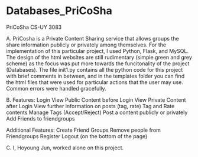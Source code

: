 # Databases_PriCoSha
PriCoSha CS-UY 3083

A.
PriCosha is a Private Content Sharing service that allows groups the share information publicly or privately among themselves.
For the implementation of this particular project, I used Python, Flask, and MySQL. The design of the html websites are still rudimentary (simple green and grey scheme) as the focus was put more towards the funcitonality of the project (Databases). 
The file init1.py contains all the python code for this project with brief comments in between, and in the templates folder you can find the html files that were used for particular actions that the user may use. Common errors were handled gracefully.


B.
Features:
Login
View Public Content before Login
View Private Content after Login
View further information on posts (tag, rate)
Tag and Rate contents
Manage Tags (Accept/Reject)
Post a content publicly or privately
Add Friends to friendgroups

Additional Features:
Create Friend Groups
Remove people from Friendgroups
Register
Logout (on the bottom of the page)

C.
I, Hoyoung Jun, worked alone on this project.
